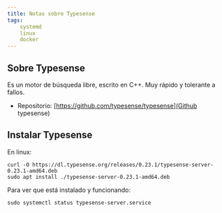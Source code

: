 ```yaml
---
title: Notas sobre Typesense
tags:
    systemd
    linux
    docker
---
```


## Sobre Typesense

Es un motor de búsqueda libre, escrito en C++. Muy rápido y tolerante a fallos.

- Repositorio: [https://github.com/typesense/typesense](Github typesense)

## Instalar Typesense

En linux:

```shell
curl -O https://dl.typesense.org/releases/0.23.1/typesense-server-0.23.1-amd64.deb
sudo apt install ./typesense-server-0.23.1-amd64.deb
```

Para ver que está instalado y funcionando:

```shell
sudo systemctl status typesense-server.service
```

